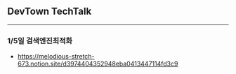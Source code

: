 <h2> DevTown TechTalk </h2>
<hr size = "10px">

<h3> 1/5일 검색엔진최적화 </h3>

- https://melodious-stretch-673.notion.site/d3974404352948eba0413447114fd3c9
